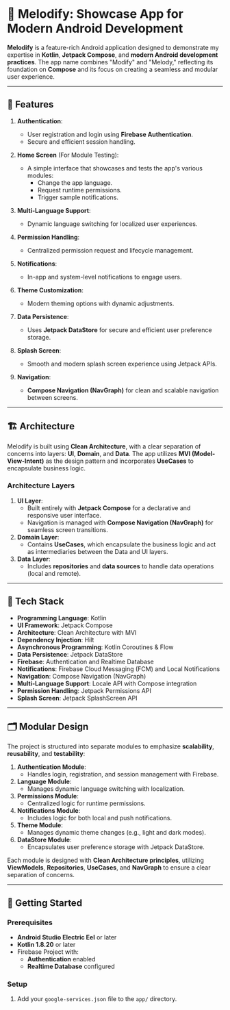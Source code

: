 # 🎵 Melodify: Showcase App for Modern Android Development

**Melodify** is a feature-rich Android application designed to demonstrate my expertise in **Kotlin**, **Jetpack Compose**, and **modern Android development practices**. The app name combines "Modify" and "Melody," reflecting its foundation on **Compose** and its focus on creating a seamless and modular user experience.

---

## 📱 Features

1. **Authentication**:
   - User registration and login using **Firebase Authentication**.
   - Secure and efficient session handling.

2. **Home Screen** (For Module Testing):
   - A simple interface that showcases and tests the app's various modules:
     - Change the app language.
     - Request runtime permissions.
     - Trigger sample notifications.

3. **Multi-Language Support**:
   - Dynamic language switching for localized user experiences.

4. **Permission Handling**:
   - Centralized permission request and lifecycle management.

5. **Notifications**:
   - In-app and system-level notifications to engage users.

6. **Theme Customization**:
   - Modern theming options with dynamic adjustments.

7. **Data Persistence**:
   - Uses **Jetpack DataStore** for secure and efficient user preference storage.

8. **Splash Screen**:
   - Smooth and modern splash screen experience using Jetpack APIs.

9. **Navigation**:
   - **Compose Navigation (NavGraph)** for clean and scalable navigation between screens.

---

## 🏗️ Architecture

Melodify is built using **Clean Architecture**, with a clear separation of concerns into layers: **UI**, **Domain**, and **Data**. The app utilizes **MVI (Model-View-Intent)** as the design pattern and incorporates **UseCases** to encapsulate business logic.

### Architecture Layers
1. **UI Layer**:
   - Built entirely with **Jetpack Compose** for a declarative and responsive user interface.
   - Navigation is managed with **Compose Navigation (NavGraph)** for seamless screen transitions.
2. **Domain Layer**:
   - Contains **UseCases**, which encapsulate the business logic and act as intermediaries between the Data and UI layers.
3. **Data Layer**:
   - Includes **repositories** and **data sources** to handle data operations (local and remote).

---

## 🔧 Tech Stack

- **Programming Language**: Kotlin
- **UI Framework**: Jetpack Compose
- **Architecture**: Clean Architecture with MVI
- **Dependency Injection**: Hilt
- **Asynchronous Programming**: Kotlin Coroutines & Flow
- **Data Persistence**: Jetpack DataStore
- **Firebase**: Authentication and Realtime Database
- **Notifications**: Firebase Cloud Messaging (FCM) and Local Notifications
- **Navigation**: Compose Navigation (NavGraph)
- **Multi-Language Support**: Locale API with Compose integration
- **Permission Handling**: Jetpack Permissions API
- **Splash Screen**: Jetpack SplashScreen API

---

## 🗂️ Modular Design

The project is structured into separate modules to emphasize **scalability**, **reusability**, and **testability**:

1. **Authentication Module**:
   - Handles login, registration, and session management with Firebase.
2. **Language Module**:
   - Manages dynamic language switching with localization.
3. **Permissions Module**:
   - Centralized logic for runtime permissions.
4. **Notifications Module**:
   - Includes logic for both local and push notifications.
5. **Theme Module**:
   - Manages dynamic theme changes (e.g., light and dark modes).
6. **DataStore Module**:
   - Encapsulates user preference storage with Jetpack DataStore.

Each module is designed with **Clean Architecture principles**, utilizing **ViewModels**, **Repositories**, **UseCases**, and **NavGraph** to ensure a clear separation of concerns.

---

## 🚀 Getting Started

### Prerequisites
- **Android Studio Electric Eel** or later
- **Kotlin 1.8.20** or later
- Firebase Project with:
  - **Authentication** enabled
  - **Realtime Database** configured

### Setup
1. Add your `google-services.json` file to the `app/` directory.
